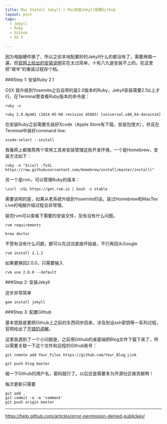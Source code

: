 ```yaml
---
title: Mac Install Jekyll | Mac安装Jekyll配置Github
layout: post
tags:
  - Jekyll
  - Ruby
  - Github
  - OS X

---
```


因为电脑硬件换了，所以之前本地配置好的Jekyll什么的都没有了，需要再搞一遍，但[官网上给出的安装说明](http://jekyllrb.com/docs/installation/)实在太过简单，十有八九是安装不上的。在这里把“艰辛”的重装过程存个档。

###Step 1: 安装Ruby 2.1

OSX 我升级到Yosemite之后自带的是2.0版本的Ruby，Jekyll安装需要2.1以上才行，在Terminal里查看Ruby版本的命令是：

	ruby -v

	ruby 2.0.0p481 (2014-05-08 revision 45883) [universal.x86_64-darwin14]
	
在安装Ruby之前需要先装好Xcode（Apple Store有下载，安装包很大），并且在Terminal中装好command line:

	xcode-select --install

我看网上都推荐两个常用工具来安装管理这些开发环境，一个是Homebrew，安装方法如下：

	ruby -e "$(curl -fsSL https://raw.githubusercontent.com/Homebrew/install/master/install)"
	
另一个是rvm，可以管理Ruby的版本：

	\curl -sSL https://get.rvm.io | bash -s stable

需要说明的是，如果从老系统升级到Yosemite的话，装过Homebrew和MacTex Live的电脑升级过程会非常慢。

装完rvm可以查看下需要的安装文件，及有没有什么问题。

	rvm requirements

	brew doctor
	
不管有没有什么问题，都可以先试试直接开始装，不行再回头Google

	rvm install 2.1.2

如果要换回2.0.0，只需要输入

	rvm use 2.0.0 --default

###Step 2: 安装Jekyll

这步非常简单

	gem install jekyll

###Step 3: 配置Github

基本思路是要把Github上之前的东西同步回来，涉及到设ssh密钥等一系列过程，官网给出了[不错的讲解](https://help.github.com/categories/bootcamp/)。

这里我遇到了一个小问题是，之前用Github的桌面端把Blog文件下载下来了，所以需要关联一下这个文件和远程的Github账号：

	git remote add Your_Files https://github.com/Your_Blog_Link

	git push blog master
	
输一下Github的用户名，密码就行了。以后还是需要多为开源社区做贡献啊！

每次更新只需要

	git add .
	git commit -a -m 'comment'
	git push origin master

***

https://help.github.com/articles/error-permission-denied-publickey/
